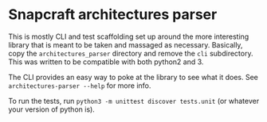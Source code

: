 # Snapcraft architectures parser

This is mostly CLI and test scaffolding set up around the more interesting
library that is meant to be taken and massaged as necessary. Basically, copy the
`architectures_parser` directory and remove the `cli` subdirectory. This was
written to be compatible with both python2 and 3.


The CLI provides an easy way to poke at the library to see what it does. See
`architectures-parser --help` for more info.

To run the tests, run `python3 -m unittest discover tests.unit` (or whatever
your version of python is).
